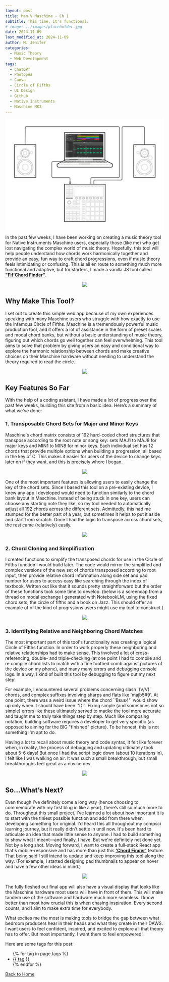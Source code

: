 ```yaml
---
layout: post
title: Man V Maschine - Ch 1
subtitle: This time, it's functional. 
# image: ../images/placeholder.jpg
date: 2024-11-09
last_modified_at: 2024-11-09
author: M. Jenifer
categories:
  - Music Theory
  - Web Development
tags:
  - ChatGPT
  - Photopea
  - Canva
  - Circle of Fifths
  - UI Design
  - Github
  - Native Instruments
  - Maschine MK3
---
```


<link rel="stylesheet" type="text/css" href="./_css/styles.css">

<img src="https://raw.githubusercontent.com/matthewjenifer/fif-finder-t2/refs/heads/main/images/MK3_frame.png" style="display: block; margin: auto;">

<p>In the past few weeks, I have been working on creating a music theory tool for Native Instruments Maschine users, especially those (like me) who get lost navigating the complex world of music theory. Hopefully, this tool will help people understand how chords work harmonically together and provide an easy, fun way to craft chord progressions, even if music theory feels intimidating or confusing. This is all en route to something much more functional and adaptive, but for starters, I made a vanilla JS tool called <a href="https://github.com/matthewjenifer/fif-finder-t2" target="_blank"><b>"Fif'Chord Finder"</b></a>.</p>

<div style="text-align: center;">

<img src="https://i.ibb.co/zsYF748/Progression-Frame-MAJ-MIN-w-Progkey.png">
</div>

<h2>Why Make This Tool?</h2>

<p>I set out to create this simple web app because of my own experiences speaking with many Maschine users who struggle with how exactly to use the infamous Circle of Fifths. Maschine is a tremendously powerful music production tool, and it offers a lot of assistance in the form of preset scales and modal chord banks, but without a basic understanding of music theory, figuring out which chords go well together can feel overwhelming. This tool aims to solve that problem by giving users an easy and conditional way to explore the harmonic relationship between chords and make creative choices on their Maschine hardware without needing to understand the theory required to read the circle.</p>
<div style="text-align: center;">
<img src="https://cdn11.bigcommerce.com/s-luvfwivmyi/product_images/uploaded_images/240207-circle-fifths-02.jpg" height=300 >
</div>
<h2>Key Features So Far</h2>

<p> With the help of a coding asistant, I have made a lot of progress over the past few weeks, building this site from a basic idea. Here’s a summary of what we’ve done: </p> 

<h3>1. Transposable Chord Sets for Major and Minor Keys</h3>

<p>Maschine's chord matrix consists of 192 hard-coded chord structures that transpose according to the root note or song key: sets MAJ1 to MAJ8 for major keys and MIN1 to MIN8 for minor keys. Each individual set has 12 chords that provide multiple options when building a progression, all based in the key of C. This makes it easier for users of the device to change keys later on if they want, and this is precisely where I began.</p>
<div style="text-align: center;">
<img src="https://i.ibb.co/pX8SkJW/chordsets2.png">
</div>


<p>One of the most important features is allowing users to easily change the key of the chord sets. Since I based this tool on a pre-existing device, I knew any app I developed would need to function similarly to the chord bank layout in Maschine. Instead of being stuck in one key, users can choose any starting note they like, so my tool needed to automatically adjust all 192 chords across the different sets. Admittedly, this had me stumped for the better part of a year, but sometimes it helps to put it aside and start from scratch. Once I had the logic to transpose across chord sets, the rest came (relatively) easily.</p>

<div style="text-align: center;">
<img src="https://i.ibb.co/xJd1GYf/chordcode.png" >
</div>
<h3>2. Chord Cloning and Simplification</h3>
<p>I created functions to simplify the transposed chords for use in the Cicrle of Fifths function I would build later. The code would mirror the simplified and complex versions of the new set of chords transposed according to root input, then provide relative chord information along side set and pad number for users to access easy like searching through the index of textbook. Written out like that it sounds pretty straightforward but the order of these functions took some time to develop. (below is a screencap from a thread on modal exchange I generated with NotebookLM, using the fixed chord sets, the circle of fifths and a book on Jazz. This should offer an example of of the kind of progrssions users might use my tool to construct.) </p>

<div style="text-align: center;">
<img src="https://i.ibb.co/smsN3Lv/modal-interchange.png">
</div>

<h3>3. Identifying Relative and Neighboring Chord Matches</h3>

<p>The most important part of this tool's functionality was creating a logical Circle of Fifths function. In order to work properly these neighboring and relative relationships had to make sense. This involved a lot of cross-referencing, double- and triple-checking (at one point I had to compile and re compile chord lists to match with a fine toothed comb against pictures of the device on my phone), and many many errors and debugging console logs. In a way, I kind of built this tool by debugging to figure out my next step!</p>

<p>For example, I encountered several problems concerning slash `(V/V)` chords, and complex suffixes involving sharps and flats like 'majb5#9'. At one point, there was a weird issue where the chord `'Bsus4'` would show up only when it should have been `'D'`. Fixing simple (and sometimes not so simple) errors like these ultimately served to madke the tool more accurate and taught me to truly take things step by step. Much like composing notation, building software requires a developer to get very specific (as opposed to aiming for the BIG "finished" picture). To be honest, this is not something I'm apt to do.</p>

<p>Having a lot to recall about music theory and code syntax, it felt like forever when, in reality, the process of debugging and updating ultimately took about 5-6 days! But once I had the script logic down (about 10 iterations in), I felt like I was walking on air. It was such a small breakthrough, but small breakthroughs feel great as a novice dev.</p>
<div style="text-align: center;">

<img src="https://preview.redd.it/music-theory-app-sneak-peak-v0-9syeztns0sxd1.png?width=464&format=png&auto=webp&s=42f68b638ecb31f04a61e1f9cd87e6d62b098cfc">
</div>

<h2>So...What’s Next?</h2>

<p>Even though I’ve definitely come a long way (hence choosing to commemorate with my first blog in like a year), there’s still so much more to do. Throughout this small project, I’ve learned a lot about how important it is to start with the tiniest possible function and add from there when developing something for original. I'd heard this all throughout my compsci learning journey, but it really didn't settle in until now. It's been hard to articulate an idea that made little sense to anyone. I had to build something to show what I meant—and finally, I have. But we're definitely not done yet. Not by a long shot. Moving forward, I want to create a full-stack React app that's mobile-responsive and has more than just this <a href="https://fif-finder-t2.vercel.app" target="_blank"><b>'Chord Finder'</b></a> feature. That being said I still intend to update and keep improving this tool along the way. (For example, I started designing pad thumbnails to appear on hover and have a few other ideas in mind.)</p>

<div style="text-align: center;">
<img src="https://i.ibb.co/3r4b6WS/faceplates.png">
</div>

<p>The fully fleshed out final app will also have a visual display that looks like the Maschine hardware most users will have in front of them. This will make tandem use of the software and hardware much more seamless. I know better than most how crucial this is when chasing inspiration. Every second counts, and I aim to make extra time for everybody.</p>

<!-- <div style="text-align: center;">
<img src="https://i.ibb.co/9cqxB28/theoryappfull.png" height=300>
</div> -->

<p>What excites me the most is making tools to bridge the gap between what bedroom producers hear in their heads and what they create in their DAWS. I want users to feel confident, inspired, and excited to explore all that theory has to offer. But most importantly, I want them to feel empowered!</p>

<p>Here are some tags for this post:</p>
<ul>
{% for tag in page.tags %}
  <li><a href="/tags/{{ tag }}/">{{ tag }}</a></li>
{% endfor %}
</ul>

<p><a href="/">Back to Home</a></p>

